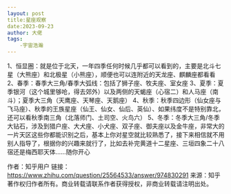 ```yaml
---
layout: post
title:星座观察
date:2023-09-23
author: 大佬
tags:
    -宇宙浩瀚
---
```

1、恒显圈：就是位于北天，一年四季任何时候几乎都可以看到的，主要是北斗七星（大熊座）和北极星（小熊座），顺便也可以连附近的天龙座、麒麟座都看看
2、春季：春季大三角/春季大弧线：包括了狮子座、牧夫座、室女座
3、夏季：夏季银河（这个城里够呛，得去郊外）以及两侧的天蝎座（心宿二）和人马座（南斗）；夏季大三角（天鹰座、天琴座、天鹅座）
4、秋季：秋季四边形（仙女座与飞马座）、秋季的王族星座（仙王、仙女、仙后、英仙）、如果纬度不是特别靠北，还可以看秋季南三角（北落师门、土司空、火鸟六）
5、冬季：冬季大三角/冬季大钻石，涉及到猎户座、大犬座、小犬座、双子座、御夫座以及金牛座，非常大的一片天区这些你都能识别之后，基本上你对星空就比较熟悉了，接下来相信就不用别人指导了，根据你的兴趣来就行了，比如去补完黄道十二星座、三垣四象二十八宿还是梅西耶天体……随你开心

作者：知乎用户
链接：https://www.zhihu.com/question/25564533/answer/974830291
来源：知乎
著作权归作者所有。商业转载请联系作者获得授权，非商业转载请注明出处。
